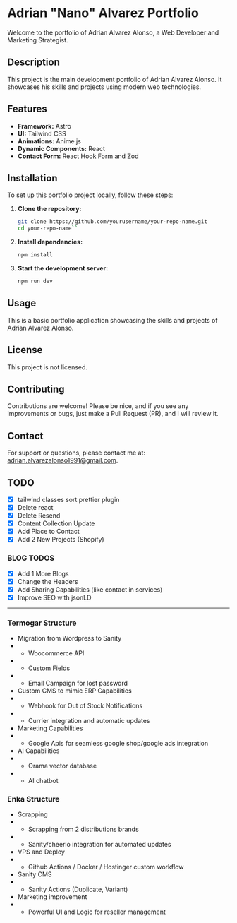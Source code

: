 # Adrian "Nano" Alvarez Portfolio

Welcome to the portfolio of Adrian Alvarez Alonso, a Web Developer and Marketing Strategist.

## Description

This project is the main development portfolio of Adrian Alvarez Alonso. It showcases his skills and projects using modern web technologies.

## Features

- **Framework:** Astro
- **UI:** Tailwind CSS
- **Animations:** Anime.js
- **Dynamic Components:** React
- **Contact Form:** React Hook Form and Zod

## Installation

To set up this portfolio project locally, follow these steps:

1. **Clone the repository:**

   ```bash
   git clone https://github.com/yourusername/your-repo-name.git
   cd your-repo-name``

   ```

2. **Install dependencies:**

   ```bash
   npm install
   ```

3. **Start the development server:**

   ```bash
   npm run dev
   ```

## Usage

This is a basic portfolio application showcasing the skills and projects of Adrian Alvarez Alonso.

## License

This project is not licensed.

## Contributing

Contributions are welcome! Please be nice, and if you see any improvements or bugs, just make a Pull Request (PR), and I will review it.

## Contact

For support or questions, please contact me at: [adrian.alvarezalonso1991@gmail.com](mailto:adrian.alvarezalonso1991@gmail.com).

## TODO

- [x] tailwind classes sort prettier plugin
- [x] Delete react
- [x] Delete Resend
- [x] Content Collection Update
- [x] Add Place to Contact
- [x] Add 2 New Projects (Shopify)

### BLOG TODOS

- [x] Add 1 More Blogs
- [x] Change the Headers
- [x] Add Sharing Capabilities (like contact in services)
- [x] Improve SEO with jsonLD

---

### Termogar Structure

- Migration from Wordpress to Sanity
- - Woocommerce API
- - Custom Fields
- - Email Campaign for lost password
- Custom CMS to mimic ERP Capabilities
- - Webhook for Out of Stock Notifications
- - Currier integration and automatic updates
- Marketing Capabilities
- - Google Apis for seamless google shop/google ads integration
- AI Capabilities
- - Orama vector database
- - AI chatbot

### Enka Structure

- Scrapping
- - Scrapping from 2 distributions brands
- - Sanity/cheerio integration for automated updates
- VPS and Deploy
- - Github Actions / Docker / Hostinger custom workflow
- Sanity CMS
- - Sanity Actions (Duplicate, Variant)
- Marketing improvement
- - Powerful UI and Logic for reseller management

